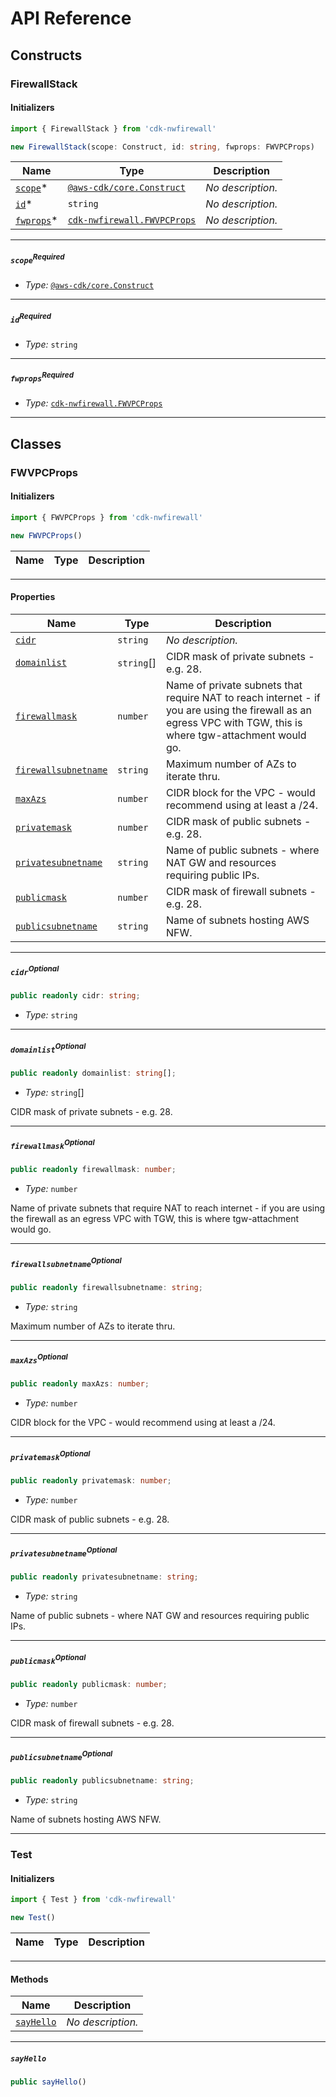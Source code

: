 # API Reference <a name="API Reference" id="api-reference"></a>

## Constructs <a name="Constructs" id="constructs"></a>

### FirewallStack <a name="cdk-nwfirewall.FirewallStack" id="cdknwfirewallfirewallstack"></a>

#### Initializers <a name="cdk-nwfirewall.FirewallStack.Initializer" id="cdknwfirewallfirewallstackinitializer"></a>

```typescript
import { FirewallStack } from 'cdk-nwfirewall'

new FirewallStack(scope: Construct, id: string, fwprops: FWVPCProps)
```

| **Name** | **Type** | **Description** |
| --- | --- | --- |
| [`scope`](#cdknwfirewallfirewallstackparameterscope)<span title="Required">*</span> | [`@aws-cdk/core.Construct`](#@aws-cdk/core.Construct) | *No description.* |
| [`id`](#cdknwfirewallfirewallstackparameterid)<span title="Required">*</span> | `string` | *No description.* |
| [`fwprops`](#cdknwfirewallfirewallstackparameterfwprops)<span title="Required">*</span> | [`cdk-nwfirewall.FWVPCProps`](#cdk-nwfirewall.FWVPCProps) | *No description.* |

---

##### `scope`<sup>Required</sup> <a name="cdk-nwfirewall.FirewallStack.parameter.scope" id="cdknwfirewallfirewallstackparameterscope"></a>

- *Type:* [`@aws-cdk/core.Construct`](#@aws-cdk/core.Construct)

---

##### `id`<sup>Required</sup> <a name="cdk-nwfirewall.FirewallStack.parameter.id" id="cdknwfirewallfirewallstackparameterid"></a>

- *Type:* `string`

---

##### `fwprops`<sup>Required</sup> <a name="cdk-nwfirewall.FirewallStack.parameter.fwprops" id="cdknwfirewallfirewallstackparameterfwprops"></a>

- *Type:* [`cdk-nwfirewall.FWVPCProps`](#cdk-nwfirewall.FWVPCProps)

---






## Classes <a name="Classes" id="classes"></a>

### FWVPCProps <a name="cdk-nwfirewall.FWVPCProps" id="cdknwfirewallfwvpcprops"></a>

#### Initializers <a name="cdk-nwfirewall.FWVPCProps.Initializer" id="cdknwfirewallfwvpcpropsinitializer"></a>

```typescript
import { FWVPCProps } from 'cdk-nwfirewall'

new FWVPCProps()
```

| **Name** | **Type** | **Description** |
| --- | --- | --- |

---



#### Properties <a name="Properties" id="properties"></a>

| **Name** | **Type** | **Description** |
| --- | --- | --- |
| [`cidr`](#cdknwfirewallfwvpcpropspropertycidr) | `string` | *No description.* |
| [`domainlist`](#cdknwfirewallfwvpcpropspropertydomainlist) | `string`[] | CIDR mask of private subnets - e.g. 28. |
| [`firewallmask`](#cdknwfirewallfwvpcpropspropertyfirewallmask) | `number` | Name of private subnets that require NAT to reach internet - if you are using the firewall as an egress VPC with TGW, this is where tgw-attachment would go. |
| [`firewallsubnetname`](#cdknwfirewallfwvpcpropspropertyfirewallsubnetname) | `string` | Maximum number of AZs to iterate thru. |
| [`maxAzs`](#cdknwfirewallfwvpcpropspropertymaxazs) | `number` | CIDR block for the VPC - would recommend using at least a /24. |
| [`privatemask`](#cdknwfirewallfwvpcpropspropertyprivatemask) | `number` | CIDR mask of public subnets - e.g. 28. |
| [`privatesubnetname`](#cdknwfirewallfwvpcpropspropertyprivatesubnetname) | `string` | Name of public subnets - where NAT GW and resources requiring public IPs. |
| [`publicmask`](#cdknwfirewallfwvpcpropspropertypublicmask) | `number` | CIDR mask of firewall subnets - e.g. 28. |
| [`publicsubnetname`](#cdknwfirewallfwvpcpropspropertypublicsubnetname) | `string` | Name of subnets hosting AWS NFW. |

---

##### `cidr`<sup>Optional</sup> <a name="cdk-nwfirewall.FWVPCProps.property.cidr" id="cdknwfirewallfwvpcpropspropertycidr"></a>

```typescript
public readonly cidr: string;
```

- *Type:* `string`

---

##### `domainlist`<sup>Optional</sup> <a name="cdk-nwfirewall.FWVPCProps.property.domainlist" id="cdknwfirewallfwvpcpropspropertydomainlist"></a>

```typescript
public readonly domainlist: string[];
```

- *Type:* `string`[]

CIDR mask of private subnets - e.g. 28.

---

##### `firewallmask`<sup>Optional</sup> <a name="cdk-nwfirewall.FWVPCProps.property.firewallmask" id="cdknwfirewallfwvpcpropspropertyfirewallmask"></a>

```typescript
public readonly firewallmask: number;
```

- *Type:* `number`

Name of private subnets that require NAT to reach internet - if you are using the firewall as an egress VPC with TGW, this is where tgw-attachment would go.

---

##### `firewallsubnetname`<sup>Optional</sup> <a name="cdk-nwfirewall.FWVPCProps.property.firewallsubnetname" id="cdknwfirewallfwvpcpropspropertyfirewallsubnetname"></a>

```typescript
public readonly firewallsubnetname: string;
```

- *Type:* `string`

Maximum number of AZs to iterate thru.

---

##### `maxAzs`<sup>Optional</sup> <a name="cdk-nwfirewall.FWVPCProps.property.maxAzs" id="cdknwfirewallfwvpcpropspropertymaxazs"></a>

```typescript
public readonly maxAzs: number;
```

- *Type:* `number`

CIDR block for the VPC - would recommend using at least a /24.

---

##### `privatemask`<sup>Optional</sup> <a name="cdk-nwfirewall.FWVPCProps.property.privatemask" id="cdknwfirewallfwvpcpropspropertyprivatemask"></a>

```typescript
public readonly privatemask: number;
```

- *Type:* `number`

CIDR mask of public subnets - e.g. 28.

---

##### `privatesubnetname`<sup>Optional</sup> <a name="cdk-nwfirewall.FWVPCProps.property.privatesubnetname" id="cdknwfirewallfwvpcpropspropertyprivatesubnetname"></a>

```typescript
public readonly privatesubnetname: string;
```

- *Type:* `string`

Name of public subnets - where NAT GW and resources requiring public IPs.

---

##### `publicmask`<sup>Optional</sup> <a name="cdk-nwfirewall.FWVPCProps.property.publicmask" id="cdknwfirewallfwvpcpropspropertypublicmask"></a>

```typescript
public readonly publicmask: number;
```

- *Type:* `number`

CIDR mask of firewall subnets - e.g. 28.

---

##### `publicsubnetname`<sup>Optional</sup> <a name="cdk-nwfirewall.FWVPCProps.property.publicsubnetname" id="cdknwfirewallfwvpcpropspropertypublicsubnetname"></a>

```typescript
public readonly publicsubnetname: string;
```

- *Type:* `string`

Name of subnets hosting AWS NFW.

---


### Test <a name="cdk-nwfirewall.Test" id="cdknwfirewalltest"></a>

#### Initializers <a name="cdk-nwfirewall.Test.Initializer" id="cdknwfirewalltestinitializer"></a>

```typescript
import { Test } from 'cdk-nwfirewall'

new Test()
```

| **Name** | **Type** | **Description** |
| --- | --- | --- |

---

#### Methods <a name="Methods" id="methods"></a>

| **Name** | **Description** |
| --- | --- |
| [`sayHello`](#cdknwfirewalltestsayhello) | *No description.* |

---

##### `sayHello` <a name="cdk-nwfirewall.Test.sayHello" id="cdknwfirewalltestsayhello"></a>

```typescript
public sayHello()
```





